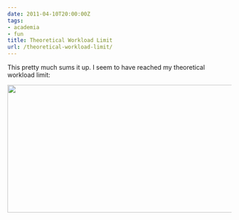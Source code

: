 ```yaml
---
date: 2011-04-10T20:00:00Z
tags:
- academia
- fun
title: Theoretical Workload Limit
url: /theoretical-workload-limit/
---
```


This pretty much sums it up. I seem to have reached my theoretical workload limit:

<img src="http://52.15.252.238/wp-content/uploads/2011/04/dilbert-brainoverload.png" alt="" width="640" height="287" class="alignnone size-full wp-image-657" />